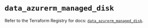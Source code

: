 # `data_azurerm_managed_disk`

Refer to the Terraform Registry for docs: [`data_azurerm_managed_disk`](https://registry.terraform.io/providers/hashicorp/azurerm/3.104.0/docs/data-sources/managed_disk).
